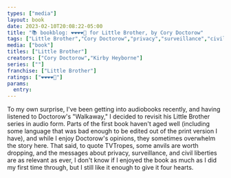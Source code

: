 ```yaml
---
types: ["media"]
layout: book
date: 2023-02-10T20:08:22-05:00
title: "📚 bookblog: ❤️❤️❤️❤️🖤 for Little Brother, by Cory Doctorow"
tags: ["Little Brother","Cory Doctorow","privacy","surveillance","civil liberties"]
media: ["book"]
titles: ["Little Brother"]
creators: ["Cory Doctorow","Kirby Heyborne"]
series: [""]
franchise: ["Little Brother"]
ratings: ["❤️❤️❤️❤️🖤"]
params:
  entry:
---
```

To my own surprise, I've been getting into audiobooks recently, and having listened to Doctorow's "Walkaway," I decided to revisit his Little Brother series in audio form. Parts of the first book haven't aged well (including some language that was bad enough to be edited out of the print version I have), and while I enjoy Doctorow's opinions, they sometimes overwhelm the story here. That said, to quote TVTropes, some anvils are worth dropping, and the messages about privacy, surveillance, and civil liberties are as relevant as ever, I don't know if I enjoyed the book as much as I did my first time through, but I still like it enough to give it four hearts.
